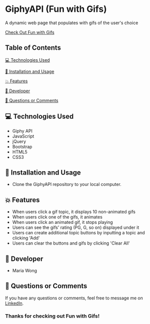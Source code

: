# GiphyAPI (Fun with Gifs)

A dynamic web page that populates with gifs of the user's choice 

[Check Out Fun with Gifs](https://mwong770.github.io/GiphyAPI/)


## Table of Contents

[:computer:  Technologies Used](#technologies-used)

[:dvd:  Installation and Usage](#installation)

[:boom:  Features](#features)

[:bust_in_silhouette:  Developer](#developer)

[:email:  Questions or Comments](#questions-or-comments)


## <a name="technologies-used"></a> :computer: Technologies Used 
 
* Giphy API
* JavaScript
* jQuery
* Bootstrap
* HTML5
* CSS3


## <a name="installation"></a> :dvd: Installation and Usage 

* Clone the GiphyAPI repository to your local computer.


## <a name="features"></a> :boom: Features

* When users click a gif topic, it displays 10 non-animated gifs
* When users click one of the gifs, it animates
* When users click an animated gif, it stops playing
* Users can see the gifs' rating (PG, G, so on) displayed under it 
* Users can create additional topic buttons by inputting a topic and clicking 'Add'
* Users can clear the buttons and gifs by clicking 'Clear All'


## <a name="developer"></a> :bust_in_silhouette: Developer

* Maria Wong 


## <a name="questions-or-comments"></a> :email: Questions or Comments 

If you have any questions or comments, feel free to message me on [LinkedIn](https://www.linkedin.com/in/maria-wong/).

 ### Thanks for checking out Fun with Gifs!

